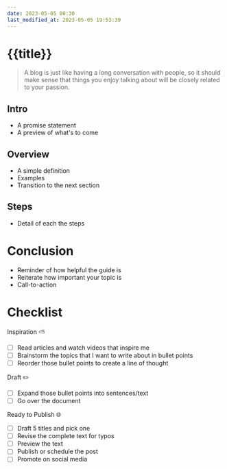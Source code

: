 ```yaml
---
date: 2023-05-05 00:30
last_modified_at: 2023-05-05 19:53:39
---
```


# {{title}}

> A blog is just like having a long conversation with people, so it should make sense that things you enjoy talking about will be closely related to your passion.

## Intro

-   A promise statement
-   A preview of what's to come

## Overview

-   A simple definition
-   Examples
-   Transition to the next section

## Steps

-   Detail of each the steps

# Conclusion

-   Reminder of how helpful the guide is
-   Reiterate how important your topic is
-   Call-to-action

# Checklist

Inspiration ⛅

-   [ ] Read articles and watch videos that inspire me
-   [ ] Brainstorm the topics that I want to write about in bullet points
-   [ ] Reorder those bullet points to create a line of thought

Draft ✏️

-   [ ] Expand those bullet points into sentences/text
-   [ ] Go over the document

Ready to Publish 🌐

-   [ ] Draft 5 titles and pick one
-   [ ] Revise the complete text for typos
-   [ ] Preview the text
-   [ ] Publish or schedule the post
-   [ ] Promote on social media
